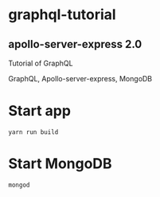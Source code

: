 # graphql-tutorial
## apollo-server-express 2.0
Tutorial of GraphQL

GraphQL, Apollo-server-express, MongoDB

# Start app
```
yarn run build
```

# Start MongoDB
```
mongod
```
